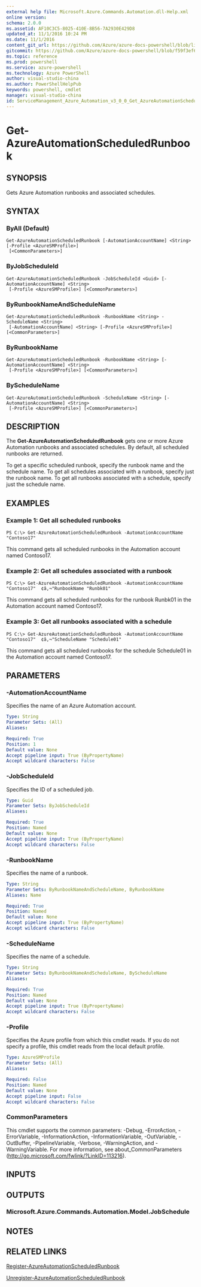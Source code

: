 ```yaml
---
external help file: Microsoft.Azure.Commands.Automation.dll-Help.xml
online version: 
schema: 2.0.0
ms.assetid: AF10C3C5-8025-410E-8B56-7A2930E429D8
updated_at: 11/1/2016 10:24 PM
ms.date: 11/1/2016
content_git_url: https://github.com/Azure/azure-docs-powershell/blob/live/azureps-cmdlets-docs/ServiceManagement/Azure.Automation/v3.0.0/Get-AzureAutomationScheduledRunbook.md
gitcommit: https://github.com/Azure/azure-docs-powershell/blob/f59f3ef60bc592383812213e69fd77ba950759ed/azureps-cmdlets-docs/ServiceManagement/Azure.Automation/v3.0.0/Get-AzureAutomationScheduledRunbook.md
ms.topic: reference
ms.prod: powershell
ms.service: azure-powershell
ms.technology: Azure PowerShell
author: visual-studio-china
ms.author: PowerShellHelpPub
keywords: powershell, cmdlet
manager: visual-studio-china
id: ServiceManagement_Azure_Automation_v3_0_0_Get_AzureAutomationScheduledRunbook_md
---
```


# Get-AzureAutomationScheduledRunbook

## SYNOPSIS
Gets Azure Automation runbooks and associated schedules.

## SYNTAX

### ByAll (Default)
```
Get-AzureAutomationScheduledRunbook [-AutomationAccountName] <String> [-Profile <AzureSMProfile>]
 [<CommonParameters>]
```

### ByJobScheduleId
```
Get-AzureAutomationScheduledRunbook -JobScheduleId <Guid> [-AutomationAccountName] <String>
 [-Profile <AzureSMProfile>] [<CommonParameters>]
```

### ByRunbookNameAndScheduleName
```
Get-AzureAutomationScheduledRunbook -RunbookName <String> -ScheduleName <String>
 [-AutomationAccountName] <String> [-Profile <AzureSMProfile>] [<CommonParameters>]
```

### ByRunbookName
```
Get-AzureAutomationScheduledRunbook -RunbookName <String> [-AutomationAccountName] <String>
 [-Profile <AzureSMProfile>] [<CommonParameters>]
```

### ByScheduleName
```
Get-AzureAutomationScheduledRunbook -ScheduleName <String> [-AutomationAccountName] <String>
 [-Profile <AzureSMProfile>] [<CommonParameters>]
```

## DESCRIPTION
The **Get-AzureAutomationScheduledRunbook** gets one or more Azure Automation runbooks and associated schedules.
By default, all scheduled runbooks are returned.

To get a specific scheduled runbook, specify the runbook name and the schedule name.
To get all schedules associated with a runbook, specify just the runbook name.
To get all runbooks associated with a schedule, specify just the schedule name.

## EXAMPLES

### Example 1: Get all scheduled runbooks
```
PS C:\> Get-AzureAutomationScheduledRunbook -AutomationAccountName "Contoso17"
```

This command gets all scheduled runbooks in the Automation account named Contoso17.

### Example 2: Get all schedules associated with a runbook
```
PS C:\> Get-AzureAutomationScheduledRunbook -AutomationAccountName "Contoso17"  ¢â‚¬"RunbookName "Runbk01"
```

This command gets all scheduled runbooks for the runbook Runbk01 in the Automation account named Contoso17.

### Example 3: Get all runbooks associated with a schedule
```
PS C:\> Get-AzureAutomationScheduledRunbook -AutomationAccountName "Contoso17"  ¢â‚¬"ScheduleName "Schedule01"
```

This command gets all scheduled runbooks for the schedule Schedule01 in the Automation account named Contoso17.

## PARAMETERS

### -AutomationAccountName
Specifies the name of an Azure Automation account.

```yaml
Type: String
Parameter Sets: (All)
Aliases: 

Required: True
Position: 1
Default value: None
Accept pipeline input: True (ByPropertyName)
Accept wildcard characters: False
```

### -JobScheduleId
Specifies the ID of a scheduled job.

```yaml
Type: Guid
Parameter Sets: ByJobScheduleId
Aliases: 

Required: True
Position: Named
Default value: None
Accept pipeline input: True (ByPropertyName)
Accept wildcard characters: False
```

### -RunbookName
Specifies the name of a runbook.

```yaml
Type: String
Parameter Sets: ByRunbookNameAndScheduleName, ByRunbookName
Aliases: Name

Required: True
Position: Named
Default value: None
Accept pipeline input: True (ByPropertyName)
Accept wildcard characters: False
```

### -ScheduleName
Specifies the name of a schedule.

```yaml
Type: String
Parameter Sets: ByRunbookNameAndScheduleName, ByScheduleName
Aliases: 

Required: True
Position: Named
Default value: None
Accept pipeline input: True (ByPropertyName)
Accept wildcard characters: False
```

### -Profile
Specifies the Azure profile from which this cmdlet reads.
If you do not specify a profile, this cmdlet reads from the local default profile.

```yaml
Type: AzureSMProfile
Parameter Sets: (All)
Aliases: 

Required: False
Position: Named
Default value: None
Accept pipeline input: False
Accept wildcard characters: False
```

### CommonParameters
This cmdlet supports the common parameters: -Debug, -ErrorAction, -ErrorVariable, -InformationAction, -InformationVariable, -OutVariable, -OutBuffer, -PipelineVariable, -Verbose, -WarningAction, and -WarningVariable. For more information, see about_CommonParameters (http://go.microsoft.com/fwlink/?LinkID=113216).

## INPUTS

## OUTPUTS

### Microsoft.Azure.Commands.Automation.Model.JobSchedule

## NOTES

## RELATED LINKS

[Register-AzureAutomationScheduledRunbook](xref:ServiceManagement/Azure.Automation/v3.0.0/Register-AzureAutomationScheduledRunbook.md)

[Unregister-AzureAutomationScheduledRunbook](xref:ServiceManagement/Azure.Automation/v3.0.0/Unregister-AzureAutomationScheduledRunbook.md)


